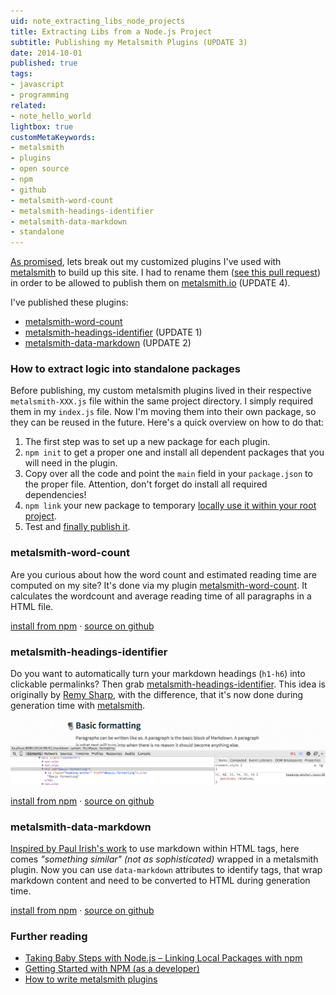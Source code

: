 ```yaml
---
uid: note_extracting_libs_node_projects
title: Extracting Libs from a Node.js Project
subtitle: Publishing my Metalsmith Plugins (UPDATE 3)
date: 2014-10-01
published: true
tags:
- javascript
- programming
related:
- note_hello_world
lightbox: true
customMetaKeywords:
- metalsmith
- plugins
- open source
- npm
- github
- metalsmith-word-count
- metalsmith-headings-identifier
- metalsmith-data-markdown
- standalone
---
```


[As promised][helloworld], lets break out my customized plugins I've used with [metalsmith][metalsmith] to build up this site. I had to rename them ([see this pull request](https://github.com/segmentio/metalsmith.io/pull/61)) in order to be allowed to publish them on [metalsmith.io][metalsmith] (UPDATE 4).

I've published these plugins:
- [metalsmith-word-count](#metalsmith-word-count)
- [metalsmith-headings-identifier](#metalsmith-headings-identifier) (UPDATE 1)
- [metalsmith-data-markdown](#metalsmith-data-markdown) (UPDATE 2)

### How to extract logic into standalone packages

Before publishing, my custom metalsmith plugins lived in their respective `metalsmith-XXX.js` file within the same project directory. I simply required them in my `index.js` file. Now I'm moving them into their own package, so they can be reused in the future. Here's a quick overview on how to do that:
1. The first step was to set up a new package for each plugin.
2. `npm init` to get a proper one and install all dependent packages that you will need in the plugin.
3. Copy over all the code and point the `main` field in your `package.json` to the proper file. Attention, don't forget do install all required dependencies!
4. `npm link` your new package to temporary [locally use it within your root project][localpkg].
5. Test and [finally publish it][pubnpm].

### metalsmith-word-count
Are you curious about how the word count and estimated reading time are computed on my site? It's done via my plugin [metalsmith-word-count][metalsmith-word-count-github]. It calculates the wordcount and average reading time of all paragraphs in a HTML file.

[install from npm][metalsmith-word-count-npm] · [source on github][metalsmith-word-count-github]

### metalsmith-headings-identifier
Do you want to automatically turn your markdown headings (`h1-h6`) into clickable permalinks? Then grab [metalsmith-headings-identifier][metalsmith-headings-identifier-github]. This idea is originally by [Remy Sharp](http://remysharp.com/2014/08/08/automatic-permalinks-for-blog-posts), with the difference, that it's now done during generation time with [metalsmith][metalsmith].

![headingsidentifier example picture](headingsidentifierSample.png)

[install from npm][metalsmith-headings-identifier-npm] · [source on github][metalsmith-headings-identifier-github]

### metalsmith-data-markdown

[Inspired by Paul Irish's work](https://gist.github.com/paulirish/1343518) to use markdown within HTML tags, here comes *"something similar" (not as sophisticated)* wrapped in a metalsmith plugin. Now you can use `data-markdown` attributes to identify tags, that wrap markdown content and need to be converted to HTML during generation time.

[install from npm][metalsmith-data-markdown-npm] · [source on github][metalsmith-data-markdown-github]

### Further reading

- [Taking Baby Steps with Node.js – Linking Local Packages with npm][localpkg]
- [Getting Started with NPM (as a developer)][pubnpm]
- [How to write metalsmith plugins][metalsplughow]

<!-- libs -->

[metalsmith-word-count-npm]: https://www.npmjs.org/package/metalsmith-word-count "metalsmith-word-count on npm"
[metalsmith-word-count-github]: https://github.com/majodev/metalsmith-word-count "metalsmith-word-count on github"

[metalsmith-headings-identifier-npm]: https://www.npmjs.org/package/metalsmith-headings-identifier "metalsmith-headings-identifier on npm"
[metalsmith-headings-identifier-github]: https://github.com/majodev/metalsmith-headings-identifier "metalsmith-headings-identifier on github"

[metalsmith-data-markdown-npm]: https://www.npmjs.org/package/metalsmith-data-markdown "metalsmith-data-markdown on npm"
[metalsmith-data-markdown-github]: https://github.com/majodev/metalsmith-data-markdown "metalsmith-data-markdown on github"


<!-- internal links -->

[helloworld]: /2014/09/30/hello-world/ "Hello World"


<!-- external links -->

[metalsmith]: http://metalsmith.io "Official metalsmith website"

[localpkg]: http://elegantcode.com/2011/12/16/taking-baby-steps-with-node-js-linking-local-packages-with-npm/ "Taking Baby Steps with Node.js – Linking Local Packages with npm"

[pubnpm]: https://gist.github.com/coolaj86/1318304 "Getting Started with NPM (as a developer)"

[metalsplughow]: https://gist.github.com/unstoppablecarl/d864d662c3f1a1688a91 "How to write metalsmith plugins"

